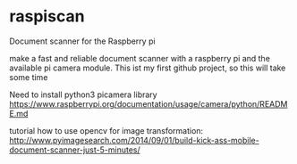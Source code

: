 # raspiscan
Document scanner for the Raspberry pi

make a fast and reliable document scanner with a raspberry pi and the available pi camera module.
This ist my first github project, so this will take some time

Need to install python3 picamera library
https://www.raspberrypi.org/documentation/usage/camera/python/README.md

tutorial how to use opencv for image transformation:
http://www.pyimagesearch.com/2014/09/01/build-kick-ass-mobile-document-scanner-just-5-minutes/


